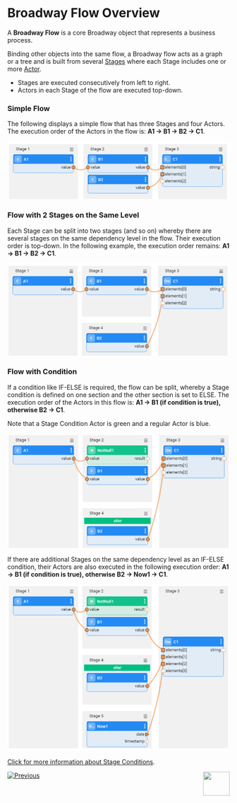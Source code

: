 # Broadway Flow Overview

A **Broadway Flow** is a core Broadway object that represents a business process. 

Binding other objects into the same flow, a Broadway flow acts as a graph or a tree and is built from several [Stages](19_broadway_flow_stages.md) where each Stage includes one or more [Actor](03_broadway_actor.md). 
-  Stages are executed consecutively from left to right.
-  Actors in each Stage of the flow are executed top-down. 

### Simple Flow
The following displays a simple flow that has three Stages and four Actors. The execution order of the Actors in the flow is: **A1 -> B1 -> B2 -> C1**.

<img src="images/99_16_01_flow1.PNG" alt="image" style="zoom:80%;" />

### Flow with 2 Stages on the Same Level
Each Stage can be split into two stages (and so on) whereby there are several stages on the same dependency level in the flow. Their execution order is top-down. In the following example, the execution order remains: **A1 -> B1 -> B2 -> C1**.

<img src="images/99_16_01_flow2.PNG" alt="image" style="zoom:80%;" />

### Flow with Condition
If a condition like IF-ELSE is required, the flow can be split, whereby a Stage condition is defined on one section and the other section is set to ELSE. 
The execution order of the Actors in this flow is: **A1 -> B1 (if condition is true), otherwise B2 -> C1**. 

Note that a Stage Condition Actor is green and a regular Actor is blue.

<img src="images/99_16_01_flow3.PNG" alt="image" style="zoom:80%;" />

If there are additional Stages on the same dependency level as an IF-ELSE condition, their Actors are also executed in the following execution order: **A1 -> B1  (if condition is true), otherwise B2 -> Now1 -> C1**.

<img src="images/99_16_01_flow4.PNG" alt="image" style="zoom:80%;" />

[Click for more information about Stage Conditions](19_broadway_flow_stages.md#what-is-a-stage-condition).

[![Previous](/articles/images/Previous.png)](02_broadway_high_level_components.md)[<img align="right" width="60" height="54" src="/articles/images/Next.png">](03_broadway_actor.md)


